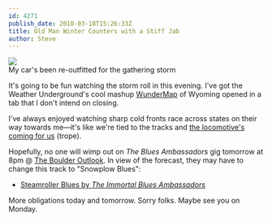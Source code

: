 ```yaml
---
id: 4271
publish_date: 2010-03-18T15:26:33Z
title: Old Man Winter Counters with a Stiff Jab
author: Steve
---
```

![](http://www.flagstafffrenzy.org/wp-content/uploads/2010/03/cars004.jpg)  
My car's been re-outfitted for the gathering storm

It's going to be fun watching the storm roll in this evening. I've got the Weather Underground's cool mashup [WunderMap](http://www.wunderground.com/wundermap/) of Wyoming opened in a tab that I don't intend on closing.

I've always enjoyed watching sharp cold fronts race across states on their way towards me—it's like we're tied to the tracks and [the locomotive's coming for us](http://www.youtube.com/watch?v=x5m1A7zoIcc) (trope).

Hopefully, no one will wimp out on _The Blues Ambassadors_ gig tomorrow at 8pm @ [The Boulder Outlook](http://bit.ly/9eaCuc). In view of the forecast, they may have to change this track to "Snowplow Blues":

*   [Steamroller Blues by _The Immortal Blues Ambassadors_](http://ia360931.us.archive.org/3/items/BluesAmbassadorsDoghouseMusic/SteamrollerBlues.mp3 "Steamroller Blues by The Blues Ambassadors")

More obligations today and tomorrow. Sorry folks. Maybe see you on Monday.